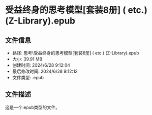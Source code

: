 ﻿# 受益终身的思考模型[套装8册] ( etc.) (Z-Library).epub

## 文件信息
- 路径: 思考\受益终身的思考模型[套装8册] ( etc.) (Z-Library).epub
- 大小: 39.91 MB
- 创建时间: 2024/6/28 9:12:04
- 最后修改时间: 2024/6/28 9:12:12
- 文件类型: .epub

## 文件描述
这是一个.epub类型的文件。

